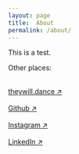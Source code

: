 ```yaml
---
layout: page
title:  About
permalink: /about/
---
```


This is a test.

<p>Other places:</p>
<br><a href="https://www.theywill.dance" target="_blank">theywill.dance ↗</a></br>
<br><a href="https://github.com/phoemelaballaran" target="_blank">Github ↗</a></br>
<br><a href="https://instagram.com/phoemelaballaran" target="_blank">Instagram ↗</a></br>
<br><a href="https://www.linkedin.com/in/phoemela-ballaran/" target="_blank">LinkedIn ↗</a></br>
